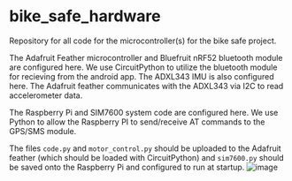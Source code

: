 # bike_safe_hardware
Repository for all code for the microcontroller(s) for the bike safe project.

The Adafruit Feather microcontroller and Bluefruit nRF52 bluetooth module are configured here. We use CircuitPython to utilize the bluetooth module for recieving from the android app. The ADXL343 IMU is also configured here. The Adafruit feather communicates with the ADXL343 via I2C to read accelerometer data.

The Raspberry Pi and SIM7600 system code are configured here. We use Python to allow the Raspberry PI to send/receive AT commands to the GPS/SMS module.

The files `code.py` and `motor_control.py` should be uploaded to the Adafruit feather (which should be loaded with CircuitPython) and `sim7600.py` should be saved onto the Raspberry Pi and configured to run at startup.
![image](https://user-images.githubusercontent.com/58480140/227580137-ba8b6314-44e6-488d-ac7f-6507bbde0c08.png)

